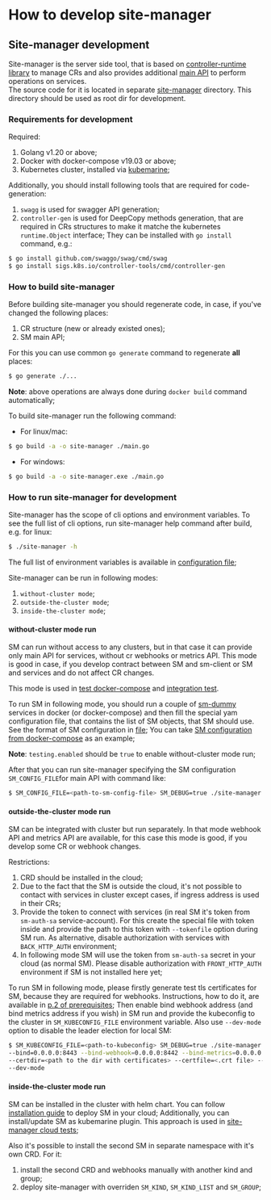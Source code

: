 # How to develop site-manager

## Site-manager development

Site-manager is the server side tool, that is based on [controller-runtime library](https://github.com/kubernetes-sigs/controller-runtime) 
to manage CRs and also provides additional [main API](/documentation/public/architecture.md#sitemanager-api) to perform operations on services.  
The source code for it is located in separate [site-manager](/site-manager) directory. This directory should be used as root dir for development.

### Requirements for development

Required:
1. Golang v1.20 or above;
2. Docker with docker-compose v19.03 or above;
3. Kubernetes cluster, installed via [kubemarine](https://github.com/Netcracker/KubeMarine); 

Additionally, you should install following tools that are required for code-generation:
1. `swagg` is used for swagger API generation;
2. `controller-gen` is used for DeepCopy methods generation, that are required in CRs structures to make it matche the kubernetes 
`runtime.Object` interface;
They can be installed with `go install` command, e.g.:
```bash
$ go install github.com/swaggo/swag/cmd/swag
$ go install sigs.k8s.io/controller-tools/cmd/controller-gen
```

### How to build site-manager

Before building site-manager you should regenerate code, in case, if you've changed the following places:
1. CR structure (new or already existed ones);
2. SM main API;

For this you can use common `go generate` command to regenerate **all** places:
```bash
$ go generate ./...
```

**Note**: above operations are always done during `docker build` command automatically;

To build site-manager run the following command:
* For linux/mac: 
```bash
$ go build -a -o site-manager ./main.go
```
* For windows:
```bash
$ go build -a -o site-manager.exe ./main.go
```

### How to run site-manager for development

Site-manager has the scope of cli options and environment variables.
To see the full list of cli options, run site-manager help command after build, e.g. for linux:
```bash
$ ./site-manager -h
```
The full list of environment variables is available in [configuration file](/site-manager/config/config.go);

Site-manager can be run in following modes:
1. `without-cluster mode`;
2. `outside-the-cluster mode`;
3. `inside-the-cluster mode`;

#### without-cluster mode run

SM can run without access to any clusters, but in that case it can provide only main API for services, without cr webhooks 
or metrics API. This mode is good in case, if you develop contract between SM and sm-client or SM and services and do not 
affect CR changes.

This mode is used in [test docker-compose](/tests/README.md#site-manager-local-docker-compose) and 
[integration test](/tests/README.md#site-manager-integration-tests).

To run SM in following mode, you should run a couple of [sm-dummy](/tests/sm-dummy) services in docker (or docker-compose)
and then fill the special yam configuration file, that contains the list of SM objects, that SM should use. 
See the format of SM configuration in [file](/site-manager/pkg/model/sm_objects.go);
You can take [SM configuration from docker-compose](/tests/docker-compose/site-manager-config.yaml) as an example;

**Note**: `testing.enabled` should be `true` to enable without-cluster mode run;

After that you can run site-manager specifying the SM configuration `SM_CONFIG_FILE`for main API with command like:
```bash
$ SM_CONFIG_FILE=<path-to-sm-config-file> SM_DEBUG=true ./site-manager --bind=0.0.0.0:8443
```

#### outside-the-cluster mode run

SM can be integrated with cluster but run separately. In that mode webhook API and metrics API are available, for this case this mode is good, if you develop some CR or webhook changes.  

Restrictions:
1. CRD should be installed in the cloud;
2. Due to the fact that the SM is outside the cloud, it's not possible to contact with services in cluster except cases,
if ingress address is used in their CRs;
3. Provide the token to connect with services (in real SM it's token from `sm-auth-sa` service-account). For this create the special file
with token inside and provide the path to this token with `--tokenfile` option during SM run. As alternative, disable authorization with
services with `BACK_HTTP_AUTH` environment;
3. In following mode SM will use the token from `sm-auth-sa` secret in your cloud (as normal SM). Please disable 
authorization with `FRONT_HTTP_AUTH` environment if SM is not installed here yet; 

To run SM in following mode, please firstly generate test tls certificates for SM, because they are required for webhooks. 
Instructions, how to do it, are available in [p.2 of prerequisites](/documentation/public/installation.md#prerequisites);
Then enable bind webhook address (and bind metrics address if you wish) in SM run and provide the
kubeconfig to the cluster in `SM_KUBECONFIG_FILE` environment variable. Also use `--dev-mode` option to disable the leader
election for local SM:

```bash
$ SM_KUBECONFIG_FILE=<path-to-kubeconfig> SM_DEBUG=true ./site-manager \
--bind=0.0.0.0:8443 --bind-webhook=0.0.0.0:8442 --bind-metrics=0.0.0.0:9000 \
--certdir=<path to the dir with certificates> --certfile=<.crt file> --keyfile=<.key file> --tokenfile=<path to token> \
--dev-mode
```

#### inside-the-cluster mode run

SM can be installed in the cluster with helm chart. You can follow [installation guide](/documentation/public/installation.md) to deploy SM in your cloud;
Additionally, you can install/update SM as kubemarine plugin. This approach is used in [site-manager cloud tests](/tests/README.md#site-manager-cloud-tests);

Also it's possible to install the second SM in separate namespace with it's own CRD.
For it:
1. install the second CRD and webhooks manually with another kind and group; 
2. deploy site-manager with overriden `SM_KIND`, `SM_KIND_LIST` and `SM_GROUP`;

